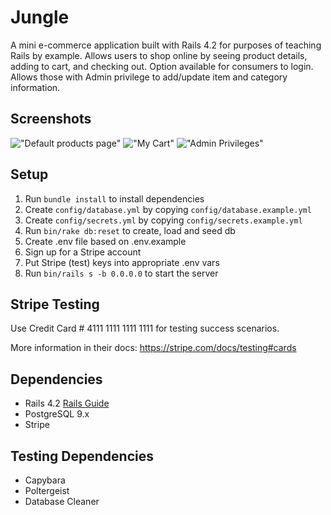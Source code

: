 # Jungle

A mini e-commerce application built with Rails 4.2 for purposes of teaching Rails by example. Allows users to shop online by seeing product details, adding to cart, and checking out. Option available for consumers to login. Allows those with Admin privilege to add/update item and category information.


## Screenshots
!["Default products page"](https://github.com/kevinyang-cyen/jungle-rails/blob/master/docs/Jungle1.PNG?raw=true)
!["My Cart"](https://github.com/kevinyang-cyen/jungle-rails/blob/master/docs/Jungle2.PNG?raw=true)
!["Admin Privileges"](https://github.com/kevinyang-cyen/jungle-rails/blob/master/docs/Jungle3.PNG?raw=true)

## Setup

1. Run `bundle install` to install dependencies
2. Create `config/database.yml` by copying `config/database.example.yml`
3. Create `config/secrets.yml` by copying `config/secrets.example.yml`
4. Run `bin/rake db:reset` to create, load and seed db
5. Create .env file based on .env.example
6. Sign up for a Stripe account
7. Put Stripe (test) keys into appropriate .env vars
8. Run `bin/rails s -b 0.0.0.0` to start the server

## Stripe Testing

Use Credit Card # 4111 1111 1111 1111 for testing success scenarios.

More information in their docs: <https://stripe.com/docs/testing#cards>

## Dependencies

* Rails 4.2 [Rails Guide](http://guides.rubyonrails.org/v4.2/)
* PostgreSQL 9.x
* Stripe

## Testing Dependencies

* Capybara
* Poltergeist
* Database Cleaner
